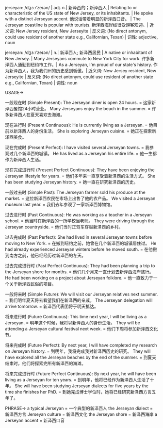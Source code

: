 jerseyan: /dʒɜːrˈzeɪən/ | adj. n.| 新泽西的；新泽西人 |  Relating to or characteristic of the US state of New Jersey, or its inhabitants. |  He spoke with a distinct Jerseyan accent. 他说话带着明显的新泽西口音。 |  The Jerseyan coastline is popular with tourists. 新泽西海岸线很受游客欢迎。| 近义词: New Jersey resident, New Jerseyite | 反义词:  (No direct antonym, could use resident of another state e.g., Californian, Texan) | 词性: adjective, noun

jerseyan: /dʒɜːrˈzeɪən/ | n.| 新泽西人; 新泽西居民 | A native or inhabitant of New Jersey. | Many Jerseyans commute to New York City for work. 许多新泽西人通勤到纽约市工作。|  As a Jerseyan, I'm proud of our state's history. 作为新泽西人，我为我们州的历史感到骄傲。| 近义词: New Jersey resident, New Jerseyite | 反义词:  (No direct antonym, could use resident of another state e.g., Californian, Texan) | 词性: noun


USAGE->

一般现在时 (Simple Present):
The Jerseyan diner is open 24 hours. = 这家新泽西餐馆24小时营业。
Many Jerseyans enjoy the beach in the summer. = 许多新泽西人在夏天喜欢去海滩。


现在进行时 (Present Continuous):
He is currently living as a Jerseyan. = 他目前以新泽西人的身份生活。
She is exploring Jerseyan cuisine. = 她正在探索新泽西美食。


现在完成时 (Present Perfect):
I have visited several Jerseyan towns. = 我参观过几个新泽西的城镇。
He has lived as a Jerseyan his entire life. = 他一生都作为新泽西人生活。


现在完成进行时 (Present Perfect Continuous):
They have been enjoying the Jerseyan lifestyle for years. = 他们多年来一直享受着新泽西的生活方式。
She has been studying Jerseyan history. = 她一直在研究新泽西的历史。


一般过去时 (Simple Past):
The Jerseyan farmer sold his produce at the market. = 这位新泽西农民在市场上出售了他的农产品。
We visited a Jerseyan museum last year. = 我们去年参观了一家新泽西博物馆。


过去进行时 (Past Continuous):
He was working as a teacher in a Jerseyan school.  = 他当时在新泽西的一所学校当老师。
They were driving through the Jerseyan countryside. = 他们当时正驾车穿越新泽西的乡村。


过去完成时 (Past Perfect):
She had lived in several Jerseyan towns before moving to New York. = 在搬到纽约之前，她曾在几个新泽西的城镇居住过。
He had already experienced Jerseyan winters before he moved south. = 在他搬到南方之前，他已经经历过新泽西的冬天。


过去完成进行时 (Past Perfect Continuous):
They had been planning a trip to the Jerseyan shore for months. = 他们几个月来一直计划去新泽西海岸旅行。
He had been working on a project about Jerseyan folklore. = 他一直致力于一个关于新泽西民俗的项目。


一般将来时 (Simple Future):
We will visit our Jerseyan relatives next summer. = 我们明年夏天将去看望我们在新泽西的亲戚。
The Jerseyan delegation will arrive tomorrow. = 新泽西代表团将于明天抵达。


将来进行时 (Future Continuous):
This time next year, I will be living as a Jerseyan. = 明年这个时候，我将以新泽西人的身份生活。
They will be attending a Jerseyan cultural festival next week. = 他们下周将参加新泽西文化节。


将来完成时 (Future Perfect):
By next year, I will have completed my research on Jerseyan history. = 到明年，我将完成我对新泽西历史的研究。
They will have explored all the Jerseyan beaches by the end of the summer. = 到夏天结束时，他们将探索完所有新泽西的海滩。


将来完成进行时 (Future Perfect Continuous):
By next year, he will have been living as a Jerseyan for ten years. = 到明年，他将已经作为新泽西人生活了十年。
She will have been studying Jerseyan dialects for five years by the time she finishes her PhD. = 到她完成博士学位时，她将已经研究新泽西方言五年了。


PHRASE->
a typical Jerseyan = 一个典型的新泽西人
the Jerseyan dialect = 新泽西方言
Jerseyan culture = 新泽西文化
the Jerseyan shore = 新泽西海岸
a Jerseyan accent = 新泽西口音
